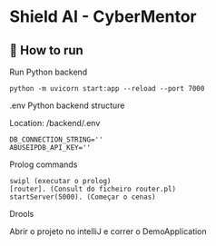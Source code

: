# Shield AI - CyberMentor

## 🔨 How to run

Run Python backend

    python -m uvicorn start:app --reload --port 7000
 
.env Python backend structure

Location: /backend/.env
 
    DB_CONNECTION_STRING=''
    ABUSEIPDB_API_KEY=''
 
Prolog commands
 
    swipl (executar o prolog)
    [router]. (Consult do ficheiro router.pl)
    startServer(5000). (Começar o cenas)
 
Drools
 
Abrir o projeto no intelliJ e correr o DemoApplication